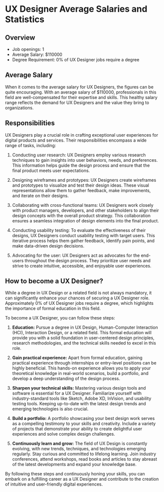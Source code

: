 # UX Designer Average Salaries and Statistics

## Overview
- Job openings: 1
- Average Salary: $110000
- Degree Requirement: 0% of UX Designer jobs require a degree

## Average Salary
When it comes to the average salary for UX Designers, the figures can be quite encouraging. With an average salary of $110000, professionals in this field are well-compensated for their expertise and skills. This healthy salary range reflects the demand for UX Designers and the value they bring to organizations.

## Responsibilities
UX Designers play a crucial role in crafting exceptional user experiences for digital products and services. Their responsibilities encompass a wide range of tasks, including:

1. Conducting user research: UX Designers employ various research techniques to gain insights into user behaviors, needs, and preferences. This information helps guide the design process and ensure that the final product meets user expectations.

2. Designing wireframes and prototypes: UX Designers create wireframes and prototypes to visualize and test their design ideas. These visual representations allow them to gather feedback, make improvements, and iterate on their designs.

3. Collaborating with cross-functional teams: UX Designers work closely with product managers, developers, and other stakeholders to align their design concepts with the overall product strategy. This collaboration ensures a seamless integration of design elements into the final product.

4. Conducting usability testing: To evaluate the effectiveness of their designs, UX Designers conduct usability testing with target users. This iterative process helps them gather feedback, identify pain points, and make data-driven design decisions.

5. Advocating for the user: UX Designers act as advocates for the end-users throughout the design process. They prioritize user needs and strive to create intuitive, accessible, and enjoyable user experiences.

## How to become a UX Designer?
While a degree in UX Design or a related field is not always mandatory, it can significantly enhance your chances of securing a UX Designer role. Approximately 0% of UX Designer jobs require a degree, which highlights the importance of formal education in this field.

To become a UX Designer, you can follow these steps:

1. **Education:** Pursue a degree in UX Design, Human-Computer Interaction (HCI), Interaction Design, or a related field. This formal education will provide you with a solid foundation in user-centered design principles, research methodologies, and the technical skills needed to excel in this role.

2. **Gain practical experience:** Apart from formal education, gaining practical experience through internships or entry-level positions can be highly beneficial. This hands-on experience allows you to apply your theoretical knowledge in real-world scenarios, build a portfolio, and develop a deep understanding of the design process.

3. **Sharpen your technical skills:** Mastering various design tools and software is essential for a UX Designer. Familiarize yourself with industry-standard tools like Sketch, Adobe XD, InVision, and usability testing tools. Keeping up-to-date with the latest design trends and emerging technologies is also crucial.

4. **Build a portfolio:** A portfolio showcasing your best design work serves as a compelling testimony to your skills and creativity. Include a variety of projects that demonstrate your ability to create delightful user experiences and solve complex design challenges.

5. **Continuously learn and grow:** The field of UX Design is constantly evolving, with new trends, techniques, and technologies emerging regularly. Stay curious and committed to lifelong learning. Join industry conferences, attend workshops, read books and articles to stay abreast of the latest developments and expand your knowledge base.

By following these steps and continuously honing your skills, you can embark on a fulfilling career as a UX Designer and contribute to the creation of intuitive and user-friendly digital experiences.